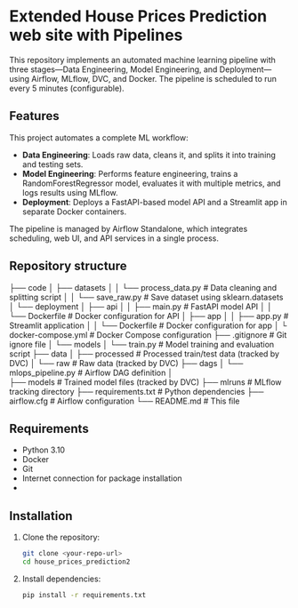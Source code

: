 # Extended House Prices Prediction web site with Pipelines

This repository implements an automated machine learning pipeline with three stages—Data Engineering, Model Engineering, and Deployment—using Airflow, MLflow, DVC, and Docker. The pipeline is scheduled to run every 5 minutes (configurable).
## Features
This project automates a complete ML workflow:

- **Data Engineering**: Loads raw data, cleans it, and splits it into training and testing sets.
- **Model Engineering**: Performs feature engineering, trains a RandomForestRegressor model, evaluates it with multiple metrics, and logs results using MLflow.
- **Deployment**: Deploys a FastAPI-based model API and a Streamlit app in separate Docker containers.

The pipeline is managed by Airflow Standalone, which integrates scheduling, web UI, and API services in a single process.

## Repository structure
  ├── code
  │   ├── datasets
  │   │   └── process_data.py          # Data cleaning and splitting script
  │   │   └── save_raw.py              # Save dataset using sklearn.datasets
  │   └── deployment
  │       ├── api
  │       │   ├── main.py             # FastAPI model API
  │       │   └── Dockerfile          # Docker configuration for API
  │       ├── app
  │       │   ├── app.py              # Streamlit application
  │       │   └── Dockerfile          # Docker configuration for app
  │       └ docker-compose.yml        # Docker Compose configuration
  ├── .gitignore                       # Git ignore file
  │   └── models
  │       └── train.py                # Model training and evaluation script
  ├── data
  │   ├── processed                    # Processed train/test data (tracked by DVC)
  │   └── raw                          # Raw data (tracked by DVC)
  ├── dags
  │   └── mlops_pipeline.py    # Airflow DAG definition
  │  
  ├── models                           # Trained model files (tracked by DVC)
  ├── mlruns                           # MLflow tracking directory
  ├── requirements.txt                 # Python dependencies
  ├── airflow.cfg                      # Airflow configuration
  └── README.md                        # This file

  
  ## Requirements
- Python 3.10
- Docker
- Git
- Internet connection for package installation
- 
## Installation
1. Clone the repository:
   ```bash
   git clone <your-repo-url>
   cd house_prices_prediction2
   ```
2. Install dependencies:
    ```bash
    pip install -r requirements.txt
    ``` 
